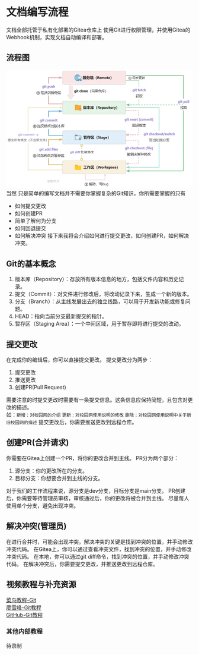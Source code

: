 # 文档编写流程
文档全部托管于私有化部署的Gitea仓库上
使用Git进行权限管理，并使用Gitea的Webhook机制，实现文档自动编译和部署。
## 流程图
![Git流程](media/img/git-how-work.webp)
当然 只是简单的编写文档并不需要你掌握复杂的Git知识，你所需要掌握的只有
- 如何提交更改
- 如何创建PR
- 简单了解何为分支
- 如何回退提交
- 如何解决冲突
接下来我将会介绍如何进行提交更改，如何创建PR，如何解决冲突。

## Git的基本概念
1. 版本库（Repository）：存放所有版本信息的地方，包括文件内容和历史记录。
2. 提交（Commit）：对文件进行修改后，将改动记录下来，生成一个新的版本。
3. 分支（Branch）：从主线发展出去的独立线路，可以用于开发新功能或修复问题。 
4. HEAD：指向当前分支最新提交的指针。
5. 暂存区（Staging Area）：一个中间区域，用于暂存即将进行提交的改动。

## 提交更改
在完成你的编辑后，你可以直接提交更改。
提交更改分为两步：
1. 提交更改
2. 推送更改
3. 创建PR(Pull Request)

需要注意的时提交更改时需要有一条提交信息。这条信息应保持简短，且包含对更改的描述。  
如：```新增：对校园网的介绍``` ```更新：对校园网使用说明的修改``` ```删除：对校园网使用说明中关于新旧校园网的描述```
提交更改后，你需要推送更改到远程仓库。

## 创建PR(合并请求)
你需要在Gitea上创建一个PR，将你的更改合并到主线。
PR分为两个部分：
1. 源分支：你的更改所在的分支。
2. 目标分支：你想要合并到主线的分支。

对于我们的工作流程来说，源分支是dev分支，目标分支是main分支。
PR创建后，你需要等待管理员审核，审核通过后，你的更改将被合并到主线。
尽量每人使用单个分支，避免出现冲突。

## 解决冲突(管理员)
在进行合并时，可能会出现冲突。解决冲突的关键是找到冲突的位置，并手动修改冲突代码。
在Gitea上，你可以通过查看冲突文件，找到冲突的位置，并手动修改冲突代码。
在本地，你可以通过git diff命令，找到冲突的位置，并手动修改冲突代码。
在解决冲突后，你需要提交更改，并推送更改到远程仓库。

## 视频教程与补充资源
[菜鸟教程-Git](https://www.runoob.com/git/git-tutorial.html)  
[廖雪峰-Git教程](https://liaoxuefeng.com/books/git/introduction/index.html)  
[GitHub-Git教程](https://github.com/git-guides/git-init)

### 其他内部教程
待录制
